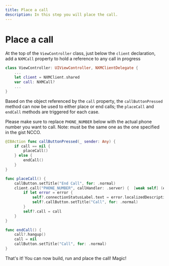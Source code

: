 ```yaml
---
title: Place a call
description: In this step you will place the call.
---
```


# Place a call

At the top of the `ViewController` class, just below the `client` declaration, add a `NXMCall` property to hold a reference to any call in progress

```swift
class ViewController: UIViewController, NXMClientDelegate {
    ...
    let client = NXMClient.shared
    var call: NXMCall?
    ...
}
```

Based on the object referenced by the `call` property, the `callButtonPressed` method can now be used to either place or end calls; the `placeCall` and `endCall` methods are triggered for each case. 

Please make sure to replace `PHONE_NUMBER` below with the actual phone number you want to call. Note: must be the same one as the one specified in the gist NCCO.

```swift
@IBAction func callButtonPressed(_ sender: Any) {
    if call == nil {
        placeCall()
    } else {
        endCall()
    }
}

func placeCall() {
    callButton.setTitle("End Call", for: .normal)
    client.call("PHONE_NUMBER", callHandler: .server) {  [weak self] (error, call) in
        if let error = error {
            self?.connectionStatusLabel.text = error.localizedDescription
            self?.callButton.setTitle("Call", for: .normal)
        }
        self?.call = call
    }
}

func endCall() {
    call?.hangup()
    call = nil
    callButton.setTitle("Call", for: .normal)
}
```

That's it! You can now build, run and place the call! Magic!


